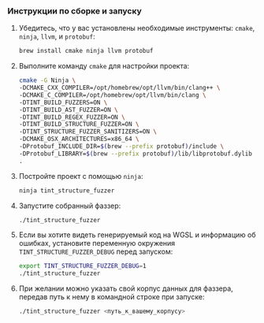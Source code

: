 
### Инструкции по сборке и запуску

1. Убедитесь, что у вас установлены необходимые инструменты: `cmake`, `ninja`, `llvm`, и `protobuf`:

   ```sh
   brew install cmake ninja llvm protobuf
   ```

2. Выполните команду `cmake` для настройки проекта:

   ```sh
   cmake -G Ninja \
   -DCMAKE_CXX_COMPILER=/opt/homebrew/opt/llvm/bin/clang++ \
   -DCMAKE_C_COMPILER=/opt/homebrew/opt/llvm/bin/clang \
   -DTINT_BUILD_FUZZERS=ON \
   -DTINT_BUILD_AST_FUZZER=ON \
   -DTINT_BUILD_REGEX_FUZZER=ON \
   -DTINT_BUILD_STRUCTURE_FUZZER=ON \
   -DTINT_STRUCTURE_FUZZER_SANITIZERS=ON \
   -DCMAKE_OSX_ARCHITECTURES=x86_64 \
   -DProtobuf_INCLUDE_DIR=$(brew --prefix protobuf)/include \
   -DProtobuf_LIBRARY=$(brew --prefix protobuf)/lib/libprotobuf.dylib \
   .
   ```

3. Постройте проект с помощью `ninja`:

   ```sh
   ninja tint_structure_fuzzer
   ```

4. Запустите собранный фаззер:

   ```sh
   ./tint_structure_fuzzer
   ```

5. Если вы хотите видеть генерируемый код на WGSL и информацию об ошибках, установите переменную окружения `TINT_STRUCTURE_FUZZER_DEBUG` перед запуском:

   ```sh
   export TINT_STRUCTURE_FUZZER_DEBUG=1
   ./tint_structure_fuzzer
   ```

6. При желании можно указать свой корпус данных для фаззера, передав путь к нему в командной строке при запуске:

   ```sh
   ./tint_structure_fuzzer <путь_к_вашему_корпусу>
   ```


